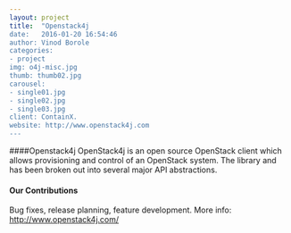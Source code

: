 ```yaml
---
layout: project
title:  "Openstack4j
date:   2016-01-20 16:54:46
author: Vinod Borole
categories:
- project
img: o4j-misc.jpg
thumb: thumb02.jpg
carousel:
- single01.jpg
- single02.jpg
- single03.jpg
client: ContainX.
website: http://www.openstack4j.com
---
```

####Openstack4j
OpenStack4j is an open source OpenStack client which allows provisioning and control of an OpenStack system. The library and has been broken out into several major API abstractions.

#### Our Contributions
Bug fixes, release planning, feature development. More info: http://www.openstack4j.com/
